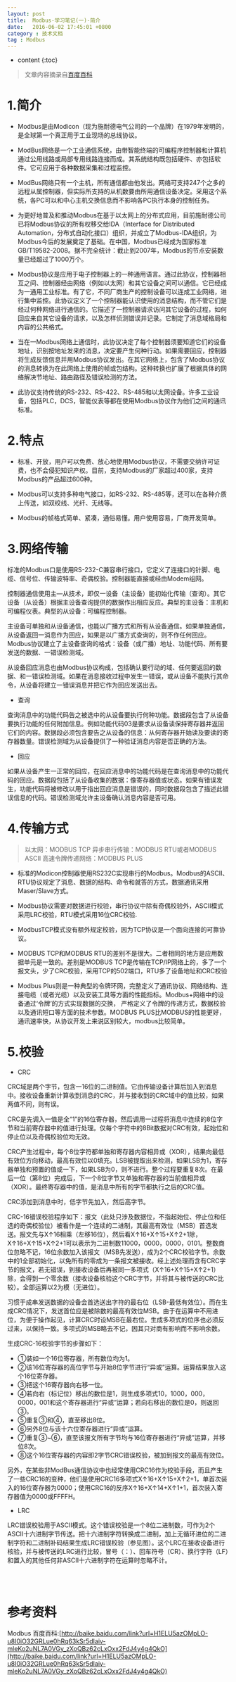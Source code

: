 ```yaml
---
layout: post
title:  Modbus-学习笔记(一)-简介
date:   2016-06-02 17:45:01 +0800
category : 技术文档
tag : Modbus
---
```


* content
{:toc}


> 文章内容摘录自[百度百科](http://baike.baidu.com/link?url=H1ELU5azOMpLO-u8I0iO32GRLue0hRq63kSr5dIaiv-mleKo2uNL7A0VGy_zXoQBz62cLxOxx2FdJ4y4g4QkO)

1.简介
======================

+ Modbus是由Modicon（现为施耐德电气公司的一个品牌）在1979年发明的，是全球第一个真正用于工业现场的总线协议。

+ ModBus网络是一个工业通信系统，由带智能终端的可编程序控制器和计算机通过公用线路或局部专用线路连接而成。其系统结构既包括硬件、亦包括软件。它可应用于各种数据采集和过程监控。

+ ModBus网络只有一个主机，所有通信都由他发出。网络可支持247个之多的远程从属控制器，但实际所支持的从机数要由所用通信设备决定。采用这个系统，各PC可以和中心主机交换信息而不影响各PC执行本身的控制任务。

+ 为更好地普及和推动Modbus在基于以太网上的分布式应用，目前施耐德公司已将Modbus协议的所有权移交给IDA（Interface for Distributed Automation，分布式自动化接口）组织，并成立了Modbus-IDA组织，为Modbus今后的发展奠定了基础。在中国，Modbus已经成为国家标准GB/T19582-2008。据不完全统计：截止到2007年，Modbus的节点安装数量已经超过了1000万个。

+ Modbus协议是应用于电子控制器上的一种通用语言。通过此协议，控制器相互之间、控制器经由网络（例如以太网）和其它设备之间可以通信。它已经成为一通用工业标准。有了它，不同厂商生产的控制设备可以连成工业网络，进行集中监控。此协议定义了一个控制器能认识使用的消息结构，而不管它们是经过何种网络进行通信的。它描述了一控制器请求访问其它设备的过程，如何回应来自其它设备的请求，以及怎样侦测错误并记录。它制定了消息域格局和内容的公共格式。

+ 当在一Modbus网络上通信时，此协议决定了每个控制器须要知道它们的设备地址，识别按地址发来的消息，决定要产生何种行动。如果需要回应，控制器将生成反馈信息并用Modbus协议发出。在其它网络上，包含了Modbus协议的消息转换为在此网络上使用的帧或包结构。这种转换也扩展了根据具体的网络解决节地址、路由路径及错误检测的方法。

+ 此协议支持传统的RS-232、RS-422、RS-485和以太网设备。许多工业设备，包括PLC，DCS，智能仪表等都在使用Modbus协议作为他们之间的通讯标准。

2.特点
======================

+ 标准、开放，用户可以免费、放心地使用Modbus协议，不需要交纳许可证费，也不会侵犯知识产权。目前，支持Modbus的厂家超过400家，支持Modbus的产品超过600种。

+ Modbus可以支持多种电气接口，如RS-232、RS-485等，还可以在各种介质上传送，如双绞线、光纤、无线等。

+ Modbus的帧格式简单、紧凑，通俗易懂。用户使用容易，厂商开发简单。

3.网络传输
======================

标准的Modbus口是使用RS-232-C兼容串行接口，它定义了连接口的针脚、电缆、信号位、传输波特率、奇偶校验。控制器能直接或经由Modem组网。

控制器通信使用主—从技术，即仅一设备（主设备）能初始化传输（查询）。其它设备（从设备）根据主设备查询提供的数据作出相应反应。典型的主设备：主机和可编程仪表。典型的从设备：可编程控制器。

主设备可单独和从设备通信，也能以广播方式和所有从设备通信。如果单独通信，从设备返回一消息作为回应，如果是以广播方式查询的，则不作任何回应。Modbus协议建立了主设备查询的格式：设备（或广播）地址、功能代码、所有要发送的数据、一错误检测域。

从设备回应消息也由Modbus协议构成，包括确认要行动的域、任何要返回的数据、和一错误检测域。如果在消息接收过程中发生一错误，或从设备不能执行其命令，从设备将建立一错误消息并把它作为回应发送出去。

+ 查询

查询消息中的功能代码告之被选中的从设备要执行何种功能。数据段包含了从设备要执行功能的任何附加信息。例如功能代码03是要求从设备读保持寄存器并返回它们的内容。数据段必须包含要告之从设备的信息：从何寄存器开始读及要读的寄存器数量。错误检测域为从设备提供了一种验证消息内容是否正确的方法。

+ 回应

如果从设备产生一正常的回应，在回应消息中的功能代码是在查询消息中的功能代码的回应。数据段包括了从设备收集的数据：像寄存器值或状态。如果有错误发生，功能代码将被修改以用于指出回应消息是错误的，同时数据段包含了描述此错误信息的代码。错误检测域允许主设备确认消息内容是否可用。

4.传输方式
======================

> 以太网：MODBUS TCP
> 异步串行传输：MODBUS RTU或者MODBUS ASCII
> 高速令牌传递网络：MODBUS PLUS

 + 标准的Modicon控制器使用RS232C实现串行的Modbus。Modbus的ASCII、RTU协议规定了消息、数据的结构、命令和就答的方式，数据通讯采用Maser/Slave方式。
 
 + Modbus协议需要对数据进行校验，串行协议中除有奇偶校验外，ASCII模式采用LRC校验，RTU模式采用16位CRC校验.
 
 + ModbusTCP模式没有额外规定校验，因为TCP协议是一个面向连接的可靠协议。
 
 + MODBUS TCP和MODBUS RTU的差别不是很大。二者相同的地方是应用数据单元是一致的。差别是MODBUS TCP是传输在TCP/IP网络上的，多了一个报文头，少了CRC校验，采用TCP的502端口，RTU多了设备地址和CRC校验
 
 + Modbus Plus则是一种典型的令牌环网，完整定义了通讯协议、网络结构、连接电缆（或者光缆）以及安装工具等方面的性能指标。Modbus+网络中的设备通过‘令牌’的方式实现数据的交换， 严格定义了令牌的传递方式，数据校验以及通讯短口等方面的技术参数。MODBUS PLUS比MODBUS的性能更好，通讯速率快，从协议开发上来说区别较大，modbus比较简单。

5.校验
======================
 
 + CRC

CRC域是两个字节，包含一16位的二进制值。它由传输设备计算后加入到消息中。接收设备重新计算收到消息的CRC，并与接收到的CRC域中的值比较，如果两值不同，则有误。


CRC是先调入一值是全“1”的16位寄存器，然后调用一过程将消息中连续的8位字节和当前寄存器中的值进行处理。仅每个字符中的8Bit数据对CRC有效，起始位和停止位以及奇偶校验位均无效。


CRC产生过程中，每个8位字符都单独和寄存器内容相异或（XOR），结果向最低有效位方向移动，最高有效位以0填充。LSB被提取出来检测，如果LSB为1，寄存器单独和预置的值或一下，如果LSB为0，则不进行。整个过程要重复8次。在最后一位（第8位）完成后，下一个8位字节又单独和寄存器的当前值相异或（XOR）。最终寄存器中的值，是消息中所有的字节都执行之后的CRC值。


CRC添加到消息中时，低字节先加入，然后高字节。


CRC-16错误校验程序如下：报文（此处只涉及数据位，不指起始位、停止位和任选的奇偶校验位）被看作是一个连续的二进制，其最高有效位（MSB）首选发送。报文先与X↑16相乘（左移16位），然后看X↑16+X↑15+X↑2+1除，X↑16+X↑15+X↑2+1可以表示为二进制数11000，0000，0000，0101。整数商位忽略不记，16位余数加入该报文（MSB先发送），成为2个CRC校验字节。余数中的1全部初始化，以免所有的零成为一条报文被接收。经上述处理而含有CRC字节的报文，若无错误，到接收设备后再被同一多项式（X↑16+X↑15+X↑2+1）除，会得到一个零余数（接收设备核验这个CRC字节，并将其与被传送的CRC比较）。全部运算以2为模（无进位）。


习惯于成串发送数据的设备会首选送出字符的最右位（LSB-最低有效位）。而在生成CRC情况下，发送首位应是被除数的最高有效位MSB。由于在运算中不用进位，为便于操作起见，计算CRC时设MSB在最右位。生成多项式的位序也必须反过来，以保持一致。多项式的MSB略去不记，因其只对商有影响而不影响余数。


生成CRC-16校验字节的步骤如下：

* ①装如一个16位寄存器，所有数位均为1。
* ②该16位寄存器的高位字节与开始8位字节进行“异或”运算。运算结果放入这个16位寄存器。
* ③把这个16寄存器向右移一位。
* ④若向右（标记位）移出的数位是1，则生成多项式10，1000，000，0000，001和这个寄存器进行“异或”运算；若向右移出的数位是0，则返回③。
* ⑤重复③和④，直至移出8位。
* ⑥另外8位与该十六位寄存器进行“异或”运算。
* ⑦重复③~⑥，直至该报文所有字节均与16位寄存器进行“异或”运算，并移位8次。
* ⑧这个16位寄存器的内容即2字节CRC错误校验，被加到报文的最高有效位。

另外，在某些非ModBus通信协议中也经常使用CRC16作为校验手段，而且产生了一些CRC16的变种，他们是使用CRC16多项式X↑16+X↑15+X↑2+1，单首次装入的16位寄存器为0000；使用CRC16的反序X↑16+X↑14+X↑1+1，首次装入寄存器值为0000或FFFFH。

 + LRC

LRC错误校验用于ASCII模式。这个错误校验是一个8位二进制数，可作为2个ASCII十六进制字节传送。把十六进制字符转换成二进制，加上无循环进位的二进制字符和二进制补码结果生成LRC错误校验（参见图）。这个LRC在接收设备进行核验，并与被传送的LRC进行比较，冒号（：）、回车符号（CR）、换行字符（LF）和置入的其他任何非ASCII十六进制字符在运算时忽略不计。

<br>
<br>

参考资料
================================

Modbus 百度百科:[http://baike.baidu.com/link?url=H1ELU5azOMpLO-u8I0iO32GRLue0hRq63kSr5dIaiv-mleKo2uNL7A0VGy_zXoQBz62cLxOxx2FdJ4y4g4QkO](http://baike.baidu.com/link?url=H1ELU5azOMpLO-u8I0iO32GRLue0hRq63kSr5dIaiv-mleKo2uNL7A0VGy_zXoQBz62cLxOxx2FdJ4y4g4QkO)

<br>
<br>
